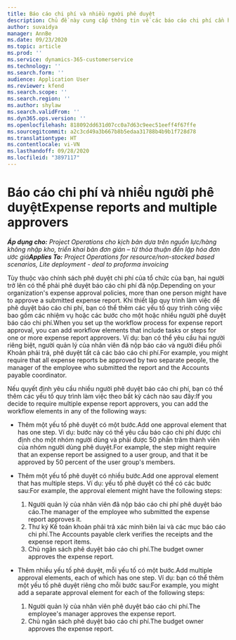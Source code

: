 ```yaml
---
title: Báo cáo chi phí và nhiều người phê duyệt
description: Chủ đề này cung cấp thông tin về các báo cáo chi phí cần hai người trở lên phê duyệt.
author: suvaidya
manager: AnnBe
ms.date: 09/23/2020
ms.topic: article
ms.prod: ''
ms.service: dynamics-365-customerservice
ms.technology: ''
ms.search.form: ''
audience: Application User
ms.reviewer: kfend
ms.search.scope: ''
ms.search.region: ''
ms.author: shylaw
ms.search.validFrom: ''
ms.dyn365.ops.version: ''
ms.openlocfilehash: 818092dd631d07cc0a7d63c9eec51eeff4f67ffe
ms.sourcegitcommit: a2c3cd49a3b667b8b5edaa31788b4b9b1f728d78
ms.translationtype: HT
ms.contentlocale: vi-VN
ms.lasthandoff: 09/28/2020
ms.locfileid: "3897117"
---
```

# <a name="expense-reports-and-multiple-approvers"></a><span data-ttu-id="852ba-103">Báo cáo chi phí và nhiều người phê duyệt</span><span class="sxs-lookup"><span data-stu-id="852ba-103">Expense reports and multiple approvers</span></span>

<span data-ttu-id="852ba-104">_**Áp dụng cho:** Project Operations cho kịch bản dựa trên nguồn lực/hàng không nhập kho, triển khai bản đơn giản – từ thỏa thuận đến lập hóa đơn ước giá_</span><span class="sxs-lookup"><span data-stu-id="852ba-104">_**Applies To:** Project Operations for resource/non-stocked based scenarios, Lite deployment - deal to proforma invoicing_</span></span>

<span data-ttu-id="852ba-105">Tùy thuộc vào chính sách phê duyệt chi phí của tổ chức của bạn, hai người trở lên có thể phải phê duyệt báo cáo chi phí đã nộp.</span><span class="sxs-lookup"><span data-stu-id="852ba-105">Depending on your organization's expense approval policies, more than one person might have to approve a submitted expense report.</span></span> <span data-ttu-id="852ba-106">Khi thiết lập quy trình làm việc để phê duyệt báo cáo chi phí, bạn có thể thêm các yếu tố quy trình công việc bao gồm các nhiệm vụ hoặc các bước cho một hoặc nhiều người phê duyệt báo cáo chi phí.</span><span class="sxs-lookup"><span data-stu-id="852ba-106">When you set up the workflow process for expense report approval, you can add workflow elements that include tasks or steps for one or more expense report approvers.</span></span> <span data-ttu-id="852ba-107">Ví dụ: bạn có thể yêu cầu hai người riêng biệt, người quản lý của nhân viên đã nộp báo cáo và người điều phối Khoản phải trả, phê duyệt tất cả các báo cáo chi phí.</span><span class="sxs-lookup"><span data-stu-id="852ba-107">For example, you might require that all expense reports be approved by two separate people, the manager of the employee who submitted the report and the Accounts payable coordinator.</span></span>

<span data-ttu-id="852ba-108">Nếu quyết định yêu cầu nhiều người phê duyệt báo cáo chi phí, bạn có thể thêm các yếu tố quy trình làm việc theo bất kỳ cách nào sau đây:</span><span class="sxs-lookup"><span data-stu-id="852ba-108">If you decide to require multiple expense report approvers, you can add the workflow elements in any of the following ways:</span></span>

- <span data-ttu-id="852ba-109">Thêm một yếu tố phê duyệt có một bước.</span><span class="sxs-lookup"><span data-stu-id="852ba-109">Add one approval element that has one step.</span></span> <span data-ttu-id="852ba-110">Ví dụ: bước này có thể yêu cầu báo cáo chi phí được chỉ định cho một nhóm người dùng và phải được 50 phần trăm thành viên của nhóm người dùng phê duyệt.</span><span class="sxs-lookup"><span data-stu-id="852ba-110">For example, the step might require that an expense report be assigned to a user group, and that it be approved by 50 percent of the user group's members.</span></span>
- <span data-ttu-id="852ba-111">Thêm một yếu tố phê duyệt có nhiều bước.</span><span class="sxs-lookup"><span data-stu-id="852ba-111">Add one approval element that has multiple steps.</span></span> <span data-ttu-id="852ba-112">Ví dụ: yếu tố phê duyệt có thể có các bước sau:</span><span class="sxs-lookup"><span data-stu-id="852ba-112">For example, the approval element might have the following steps:</span></span>

    1. <span data-ttu-id="852ba-113">Người quản lý của nhân viên đã nộp báo cáo chi phí phê duyệt báo cáo.</span><span class="sxs-lookup"><span data-stu-id="852ba-113">The manager of the employee who submitted the expense report approves it.</span></span>
    2. <span data-ttu-id="852ba-114">Thư ký Kế toán khoản phải trả xác minh biên lai và các mục báo cáo chi phí.</span><span class="sxs-lookup"><span data-stu-id="852ba-114">The Accounts payable clerk verifies the receipts and the expense report items.</span></span>
    3. <span data-ttu-id="852ba-115">Chủ ngân sách phê duyệt báo cáo chi phí.</span><span class="sxs-lookup"><span data-stu-id="852ba-115">The budget owner approves the expense report.</span></span>

- <span data-ttu-id="852ba-116">Thêm nhiều yếu tố phê duyệt, mỗi yếu tố có một bước.</span><span class="sxs-lookup"><span data-stu-id="852ba-116">Add multiple approval elements, each of which has one step.</span></span> <span data-ttu-id="852ba-117">Ví dụ: bạn có thể thêm một yếu tố phê duyệt riêng cho mỗi bước sau:</span><span class="sxs-lookup"><span data-stu-id="852ba-117">For example, you might add a separate approval element for each of the following steps:</span></span>

    1. <span data-ttu-id="852ba-118">Người quản lý của nhân viên phê duyệt báo cáo chi phí.</span><span class="sxs-lookup"><span data-stu-id="852ba-118">The employee's manager approves the expense report.</span></span>
    2. <span data-ttu-id="852ba-119">Chủ ngân sách phê duyệt báo cáo chi phí.</span><span class="sxs-lookup"><span data-stu-id="852ba-119">The budget owner approves the expense report.</span></span>
